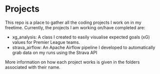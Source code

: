 # Projects

This repo is a place to gather all the coding projects I work on in my freetime. Currently, the projects I am working on/have completed are:

- xg_analysis: A class I created to easily visualise expected goals (xG) values for Premier League teams.
- strava_airflow: An Apache Airflow pipeline I developed to automatically grab data on my runs using the Strava API

More information on how each project works is given in the folders associated with their name.
